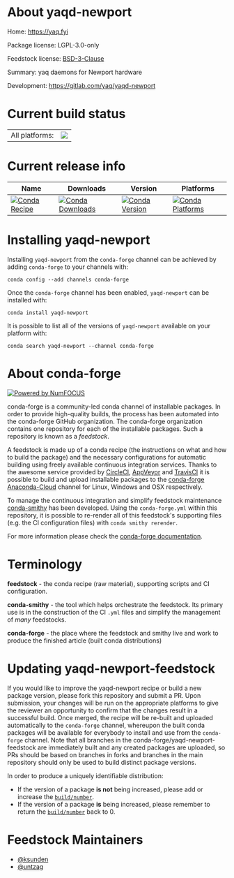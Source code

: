 About yaqd-newport
==================

Home: https://yaq.fyi

Package license: LGPL-3.0-only

Feedstock license: [BSD-3-Clause](https://github.com/conda-forge/yaqd-newport-feedstock/blob/master/LICENSE.txt)

Summary: yaq daemons for Newport hardware

Development: https://gitlab.com/yaq/yaqd-newport

Current build status
====================


<table><tr><td>All platforms:</td>
    <td>
      <a href="https://dev.azure.com/conda-forge/feedstock-builds/_build/latest?definitionId=10387&branchName=master">
        <img src="https://dev.azure.com/conda-forge/feedstock-builds/_apis/build/status/yaqd-newport-feedstock?branchName=master">
      </a>
    </td>
  </tr>
</table>

Current release info
====================

| Name | Downloads | Version | Platforms |
| --- | --- | --- | --- |
| [![Conda Recipe](https://img.shields.io/badge/recipe-yaqd--newport-green.svg)](https://anaconda.org/conda-forge/yaqd-newport) | [![Conda Downloads](https://img.shields.io/conda/dn/conda-forge/yaqd-newport.svg)](https://anaconda.org/conda-forge/yaqd-newport) | [![Conda Version](https://img.shields.io/conda/vn/conda-forge/yaqd-newport.svg)](https://anaconda.org/conda-forge/yaqd-newport) | [![Conda Platforms](https://img.shields.io/conda/pn/conda-forge/yaqd-newport.svg)](https://anaconda.org/conda-forge/yaqd-newport) |

Installing yaqd-newport
=======================

Installing `yaqd-newport` from the `conda-forge` channel can be achieved by adding `conda-forge` to your channels with:

```
conda config --add channels conda-forge
```

Once the `conda-forge` channel has been enabled, `yaqd-newport` can be installed with:

```
conda install yaqd-newport
```

It is possible to list all of the versions of `yaqd-newport` available on your platform with:

```
conda search yaqd-newport --channel conda-forge
```


About conda-forge
=================

[![Powered by NumFOCUS](https://img.shields.io/badge/powered%20by-NumFOCUS-orange.svg?style=flat&colorA=E1523D&colorB=007D8A)](http://numfocus.org)

conda-forge is a community-led conda channel of installable packages.
In order to provide high-quality builds, the process has been automated into the
conda-forge GitHub organization. The conda-forge organization contains one repository
for each of the installable packages. Such a repository is known as a *feedstock*.

A feedstock is made up of a conda recipe (the instructions on what and how to build
the package) and the necessary configurations for automatic building using freely
available continuous integration services. Thanks to the awesome service provided by
[CircleCI](https://circleci.com/), [AppVeyor](https://www.appveyor.com/)
and [TravisCI](https://travis-ci.com/) it is possible to build and upload installable
packages to the [conda-forge](https://anaconda.org/conda-forge)
[Anaconda-Cloud](https://anaconda.org/) channel for Linux, Windows and OSX respectively.

To manage the continuous integration and simplify feedstock maintenance
[conda-smithy](https://github.com/conda-forge/conda-smithy) has been developed.
Using the ``conda-forge.yml`` within this repository, it is possible to re-render all of
this feedstock's supporting files (e.g. the CI configuration files) with ``conda smithy rerender``.

For more information please check the [conda-forge documentation](https://conda-forge.org/docs/).

Terminology
===========

**feedstock** - the conda recipe (raw material), supporting scripts and CI configuration.

**conda-smithy** - the tool which helps orchestrate the feedstock.
                   Its primary use is in the construction of the CI ``.yml`` files
                   and simplify the management of *many* feedstocks.

**conda-forge** - the place where the feedstock and smithy live and work to
                  produce the finished article (built conda distributions)


Updating yaqd-newport-feedstock
===============================

If you would like to improve the yaqd-newport recipe or build a new
package version, please fork this repository and submit a PR. Upon submission,
your changes will be run on the appropriate platforms to give the reviewer an
opportunity to confirm that the changes result in a successful build. Once
merged, the recipe will be re-built and uploaded automatically to the
`conda-forge` channel, whereupon the built conda packages will be available for
everybody to install and use from the `conda-forge` channel.
Note that all branches in the conda-forge/yaqd-newport-feedstock are
immediately built and any created packages are uploaded, so PRs should be based
on branches in forks and branches in the main repository should only be used to
build distinct package versions.

In order to produce a uniquely identifiable distribution:
 * If the version of a package **is not** being increased, please add or increase
   the [``build/number``](https://conda.io/docs/user-guide/tasks/build-packages/define-metadata.html#build-number-and-string).
 * If the version of a package **is** being increased, please remember to return
   the [``build/number``](https://conda.io/docs/user-guide/tasks/build-packages/define-metadata.html#build-number-and-string)
   back to 0.

Feedstock Maintainers
=====================

* [@ksunden](https://github.com/ksunden/)
* [@untzag](https://github.com/untzag/)

